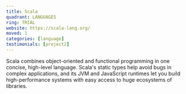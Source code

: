 ```yaml
---
title: Scala
quadrant: LANGUAGES
ring: TRIAL
website: https://scala-lang.org/
moved: 1
categories: [language]
testimonials: [project2]
---
```


Scala combines object-oriented and functional programming in one concise, high-level language. Scala's static types help avoid bugs in complex applications, and its JVM and JavaScript runtimes let you build high-performance systems with easy access to huge ecosystems of libraries.
